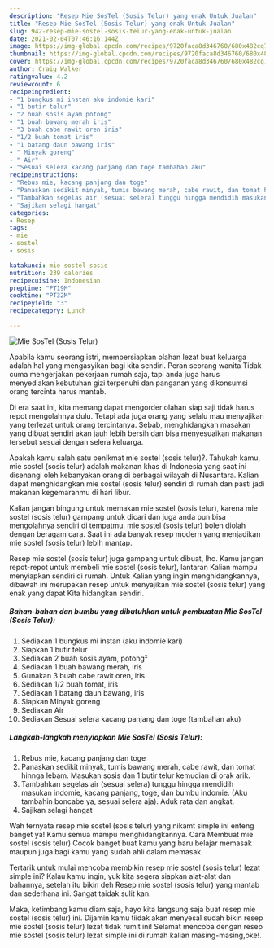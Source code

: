 ```yaml
---
description: "Resep Mie SosTel (Sosis Telur) yang enak Untuk Jualan"
title: "Resep Mie SosTel (Sosis Telur) yang enak Untuk Jualan"
slug: 942-resep-mie-sostel-sosis-telur-yang-enak-untuk-jualan
date: 2021-02-04T07:46:16.144Z
image: https://img-global.cpcdn.com/recipes/9720faca8d346760/680x482cq70/mie-sostel-sosis-telur-foto-resep-utama.jpg
thumbnail: https://img-global.cpcdn.com/recipes/9720faca8d346760/680x482cq70/mie-sostel-sosis-telur-foto-resep-utama.jpg
cover: https://img-global.cpcdn.com/recipes/9720faca8d346760/680x482cq70/mie-sostel-sosis-telur-foto-resep-utama.jpg
author: Craig Walker
ratingvalue: 4.2
reviewcount: 6
recipeingredient:
- "1 bungkus mi instan aku indomie kari"
- "1 butir telur"
- "2 buah sosis ayam potong"
- "1 buah bawang merah iris"
- "3 buah cabe rawit oren iris"
- "1/2 buah tomat iris"
- "1 batang daun bawang iris"
- " Minyak goreng"
- " Air"
- "Sesuai selera kacang panjang dan toge tambahan aku"
recipeinstructions:
- "Rebus mie, kacang panjang dan toge"
- "Panaskan sedikit minyak, tumis bawang merah, cabe rawit, dan tomat hinnga lebam. Masukan sosis dan 1 butir telur kemudian di orak arik."
- "Tambahkan segelas air (sesuai selera) tunggu hingga mendidih masukan indomie, kacang panjang, toge, dan bumbu indomie. (Aku tambahin boncabe ya, sesuai selera aja). Aduk rata dan angkat."
- "Sajikan selagi hangat"
categories:
- Resep
tags:
- mie
- sostel
- sosis

katakunci: mie sostel sosis 
nutrition: 239 calories
recipecuisine: Indonesian
preptime: "PT19M"
cooktime: "PT32M"
recipeyield: "3"
recipecategory: Lunch

---
```



![Mie SosTel (Sosis Telur)](https://img-global.cpcdn.com/recipes/9720faca8d346760/680x482cq70/mie-sostel-sosis-telur-foto-resep-utama.jpg)

Apabila kamu seorang istri, mempersiapkan olahan lezat buat keluarga adalah hal yang mengasyikan bagi kita sendiri. Peran seorang  wanita Tidak cuma mengerjakan pekerjaan rumah saja, tapi anda juga harus menyediakan kebutuhan gizi terpenuhi dan panganan yang dikonsumsi orang tercinta harus mantab.

Di era  saat ini, kita memang dapat mengorder olahan siap saji tidak harus repot mengolahnya dulu. Tetapi ada juga orang yang selalu mau menyajikan yang terlezat untuk orang tercintanya. Sebab, menghidangkan masakan yang dibuat sendiri akan jauh lebih bersih dan bisa menyesuaikan makanan tersebut sesuai dengan selera keluarga. 



Apakah kamu salah satu penikmat mie sostel (sosis telur)?. Tahukah kamu, mie sostel (sosis telur) adalah makanan khas di Indonesia yang saat ini disenangi oleh kebanyakan orang di berbagai wilayah di Nusantara. Kalian dapat menghidangkan mie sostel (sosis telur) sendiri di rumah dan pasti jadi makanan kegemaranmu di hari libur.

Kalian jangan bingung untuk memakan mie sostel (sosis telur), karena mie sostel (sosis telur) gampang untuk dicari dan juga anda pun bisa mengolahnya sendiri di tempatmu. mie sostel (sosis telur) boleh diolah dengan beragam cara. Saat ini ada banyak resep modern yang menjadikan mie sostel (sosis telur) lebih mantap.

Resep mie sostel (sosis telur) juga gampang untuk dibuat, lho. Kamu jangan repot-repot untuk membeli mie sostel (sosis telur), lantaran Kalian mampu menyiapkan sendiri di rumah. Untuk Kalian yang ingin menghidangkannya, dibawah ini merupakan resep untuk menyajikan mie sostel (sosis telur) yang enak yang dapat Kita hidangkan sendiri.

<!--inarticleads1-->

##### Bahan-bahan dan bumbu yang dibutuhkan untuk pembuatan Mie SosTel (Sosis Telur):

1. Sediakan 1 bungkus mi instan (aku indomie kari)
1. Siapkan 1 butir telur
1. Sediakan 2 buah sosis ayam, potong²
1. Sediakan 1 buah bawang merah, iris
1. Gunakan 3 buah cabe rawit oren, iris
1. Sediakan 1/2 buah tomat, iris
1. Sediakan 1 batang daun bawang, iris
1. Siapkan  Minyak goreng
1. Sediakan  Air
1. Sediakan Sesuai selera kacang panjang dan toge (tambahan aku)




<!--inarticleads2-->

##### Langkah-langkah menyiapkan Mie SosTel (Sosis Telur):

1. Rebus mie, kacang panjang dan toge
1. Panaskan sedikit minyak, tumis bawang merah, cabe rawit, dan tomat hinnga lebam. Masukan sosis dan 1 butir telur kemudian di orak arik.
1. Tambahkan segelas air (sesuai selera) tunggu hingga mendidih masukan indomie, kacang panjang, toge, dan bumbu indomie. (Aku tambahin boncabe ya, sesuai selera aja). Aduk rata dan angkat.
1. Sajikan selagi hangat




Wah ternyata resep mie sostel (sosis telur) yang nikamt simple ini enteng banget ya! Kamu semua mampu menghidangkannya. Cara Membuat mie sostel (sosis telur) Cocok banget buat kamu yang baru belajar memasak maupun juga bagi kamu yang sudah ahli dalam memasak.

Tertarik untuk mulai mencoba membikin resep mie sostel (sosis telur) lezat simple ini? Kalau kamu ingin, yuk kita segera siapkan alat-alat dan bahannya, setelah itu bikin deh Resep mie sostel (sosis telur) yang mantab dan sederhana ini. Sangat taidak sulit kan. 

Maka, ketimbang kamu diam saja, hayo kita langsung saja buat resep mie sostel (sosis telur) ini. Dijamin kamu tiidak akan menyesal sudah bikin resep mie sostel (sosis telur) lezat tidak rumit ini! Selamat mencoba dengan resep mie sostel (sosis telur) lezat simple ini di rumah kalian masing-masing,oke!.


